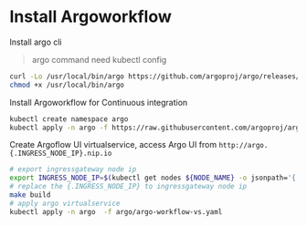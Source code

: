 # Install Argoworkflow

Install argo cli

> argo command need kubectl config

```bash
curl -Lo /usr/local/bin/argo https://github.com/argoproj/argo/releases/download/v2.6.1/argo-linux-amd64
chmod +x /usr/local/bin/argo
```

Install Argoworkflow for Continuous integration

```bash
kubectl create namespace argo
kubectl apply -n argo -f https://raw.githubusercontent.com/argoproj/argo/v2.6.1/manifests/quick-start-mysql.yaml
```

Create Argoflow UI virtualservice, access Argo UI from `http://argo.{.INGRESS_NODE_IP}.nip.io`

```bash
# export ingressgateway node ip
export INGRESS_NODE_IP=$(kubectl get nodes ${NODE_NAME} -o jsonpath='{ .status.addresses[?(@.type=="InternalIP")].address }')
# replace the {.INGRESS_NODE_IP} to ingressgateway node ip
make build
# apply argo virtualservice
kubectl apply -n argo  -f argo/argo-workflow-vs.yaml
```
